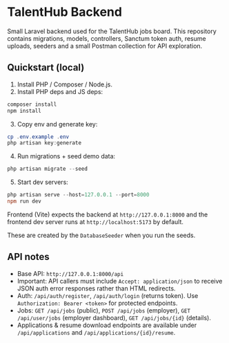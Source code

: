 # TalentHub Backend

Small Laravel backend used for the TalentHub jobs board. This repository contains migrations, models, controllers, Sanctum token auth, resume uploads, seeders and a small Postman collection for API exploration.

## Quickstart (local)

1. Install PHP / Composer / Node.js.
2. Install PHP deps and JS deps:

```powershell
composer install
npm install
```

3. Copy env and generate key:

```powershell
cp .env.example .env
php artisan key:generate
```

4. Run migrations + seed demo data:

```powershell
php artisan migrate --seed
```

5. Start dev servers:

```powershell
php artisan serve --host=127.0.0.1 --port=8000
npm run dev
```

Frontend (Vite) expects the backend at `http://127.0.0.1:8000` and the frontend dev server runs at `http://localhost:5173` by default.


These are created by the `DatabaseSeeder` when you run the seeds.

## API notes

- Base API: `http://127.0.0.1:8000/api`
- Important: API callers must include `Accept: application/json` to receive JSON auth error responses rather than HTML redirects.
- Auth: `/api/auth/register`, `/api/auth/login` (returns token). Use `Authorization: Bearer <token>` for protected endpoints.
- Jobs: `GET /api/jobs` (public), `POST /api/jobs` (employer), `GET /api/user/jobs` (employer dashboard), `GET /api/jobs/{id}` (details).
- Applications & resume download endpoints are available under `/api/applications` and `/api/applications/{id}/resume`.

